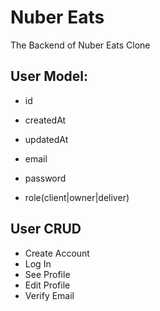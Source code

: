 # Nuber Eats

The Backend of Nuber Eats Clone

## User Model:

- id
- createdAt
- updatedAt

- email
- password
- role(client|owner|deliver)

## User CRUD

- Create Account
- Log In
- See Profile
- Edit Profile
- Verify Email
